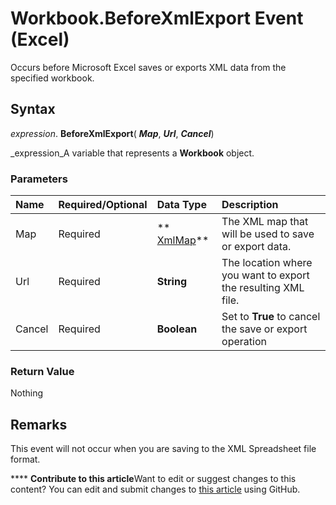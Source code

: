 
# Workbook.BeforeXmlExport Event (Excel)

Occurs before Microsoft Excel saves or exports XML data from the specified workbook.


## Syntax

 _expression_. **BeforeXmlExport**( **_Map_**,  **_Url_**,  **_Cancel_**)

 _expression_A variable that represents a  **Workbook** object.


### Parameters



|**Name**|**Required/Optional**|**Data Type**|**Description**|
|:-----|:-----|:-----|:-----|
|Map|Required| ** [XmlMap](39b0823f-0068-d8df-e4e1-ca62b55d58f5.md)**|The XML map that will be used to save or export data.|
|Url|Required| **String**|The location where you want to export the resulting XML file.|
|Cancel|Required| **Boolean**|Set to  **True** to cancel the save or export operation|

### Return Value

Nothing


## Remarks

This event will not occur when you are saving to the XML Spreadsheet file format.


****   **Contribute to this article**Want to edit or suggest changes to this content? You can edit and submit changes to  [this article](https://github.com/jhershey00/VBA_Excel_Test/OpenXMLCon/articles/ee2af5de-e52f-9434-aa7c-5dc9bb102d1b.md) using GitHub.


